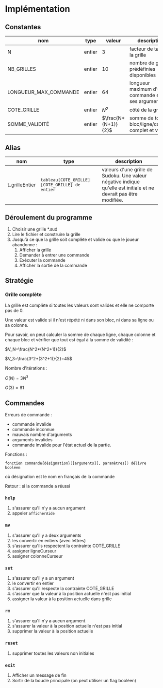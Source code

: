 # Implémentation

## Constantes

nom|type|valeur|description
-|-|-|-
N|entier|$3$                      | facteur de taille de la grille
NB_GRILLES|entier|$10$            | nombre de grilles prédéfinies disponibles
LONGUEUR_MAX_COMMANDE|entier|$64$ | longueur maximum d'une commande et de ses arguments
COTE_GRILLE|entier|$N^2$          | côté de la grille
SOMME_VALIDITÉ|entier|$\frac{N*(N+1)}{2}$ | somme de tout bloc/ligne/colonne complet et valide

## Alias

nom|type|description
-|-|-
t_grilleEntier|`tableau[COTE_GRILLE][COTE_GRILLE] de entier`| valeurs d'une grille de Sudoku. Une valeur négative indique qu'elle est initiale et ne devrait pas être modifiée.

## Déroulement du programme

1. Choisir une grille *.sud
2. Lire le fichier et construire la grille
3. Jusqu'à ce que la grille soit complète et valide ou que le joueur abandonne :
    1. Afficher la grille
    2. Demander à entrer une commande
    3. Exécuter la commande
    4. Afficher la sortie de la commande

## Stratégie

### Grille complète

La grille est complète si toutes les valeurs sont valides et elle ne comporte pas de 0.

Une valeur est valide si il n'est répété ni dans son bloc, ni dans sa ligne ou sa colonne.

Pour savoir, on peut calculer la somme de chaque ligne, chaque colonne et chaque bloc et vérifier que tout est égal à la somme de validité :

$V_N=\frac{N^2*(N^2+1)}{2}$

$V_3=\frac{3^2*(3^2+1)}{2}=45$

Nombre d'itérations :

$O(N) = 3N^3$

$O(3) = 81$

## Commandes

Erreurs de commande :

- commande invalide
- commande inconnue
- mauvais nombre d'arguments
- arguments invalides
- commande invalide pour l'état actuel de la partie.

Fonctions :

`fonction commande{désignation}([arguments][, paramètres]) délivre booléen`

où désignation est le nom en français de la commande

Retour : si la commande a réussi

### `help`

1. s'assurer qu'il n'y a aucun argument
2. appeler `afficherAide`

### `mv`

1. s'assurer qu'il y a deux arguments
2. les convertir en entiers (avec lettres)
3. s'assurer qu'ils respectent la contrainte COTÉ_GRILLE
4. assigner ligneCurseur
5. assigner colonneCurseur

### `set`

1. s'assurer qu'il y a un argument
2. le convertir en entier
3. s'assurer qu'il respecte la contrainte COTÉ_GRILLE
4. s'assurer que la valeur à la position actuelle n'est pas initial
5. assigner la valeur à la position actuelle dans grille

### `rm`

1. s'assurer qu'il n'y a aucun argument
2. s'assurer la valeur à la position actuelle n'est pas initial
3. supprimer la valeur à la position actuelle

### `reset`

1. supprimer toutes les valeurs non initiales

### `exit`

1. Afficher un message de fin
2. Sortir de la boucle principale (on peut utiliser un flag booléen)
